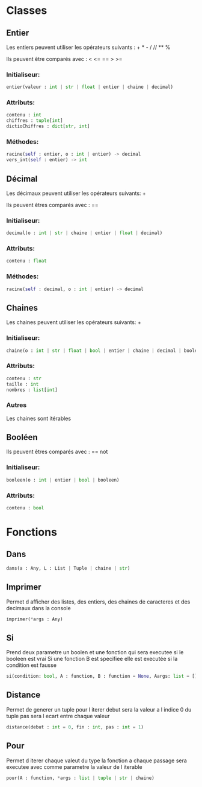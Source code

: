 # Classes

## Entier

Les entiers peuvent utiliser les opérateurs suivants : + \* - / // \*\* %

Ils peuvent être comparés avec : < <= == > >=

### Initialiseur:

```py
entier(valeur : int | str | float | entier | chaine | decimal)
```

### Attributs:

```py
contenu : int
chiffres : tuple[int]
dictioChiffres : dict[str, int]
```

### Méthodes:

```py
racine(self : entier, o : int | entier) -> decimal
vers_int(self : entier) -> int
```

## Décimal

Les décimaux peuvent utiliser les opérateurs suivants: +

Ils peuvent êtres comparés avec : ==

### Initialiseur:

```py
decimal(o : int | str | chaine | entier | float | decimal)
```

### Attributs:

```py
contenu : float
```

### Méthodes:

```py
racine(self : decimal, o : int | entier) -> decimal
```

## Chaines

Les chaines peuvent utiliser les opérateurs suivants: +

### Initialiseur:

```py
chaine(o : int | str | float | bool | entier | chaine | decimal | booleen)
```

### Attributs:

```py
contenu : str
taille : int
nombres : list[int]
```

### Autres

Les chaines sont itérables

## Booléen

Ils peuvent êtres comparés avec : == not

### Initialiseur:

```py
booleen(o : int | entier | bool | booleen)
```

### Attributs:

```py
contenu : bool
```

# Fonctions

## Dans

```py
dans(a : Any, L : List | Tuple | chaine | str)
```

## Imprimer

Permet d afficher des listes, des entiers, des chaines de caracteres et des decimaux dans la console

```py
imprimer(*args : Any)
```

## Si

Prend deux parametre un boolen et une fonction qui sera executee si le booleen est vrai
Si une fonction B est specifiee elle est executée si la condition est fausse

```py
si(condition: bool, A : function, B : function = None, Aargs: list = [], Baargs: list = []):
```

## Distance

Permet de generer un tuple pour l iterer
debut sera la valeur a l indice 0 du tuple
pas sera l ecart entre chaque valeur

```py
distance(debut : int = 0, fin : int, pas : int = 1)
```

## Pour

Permet d iterer chaque valeut du type
la fonction a chaque passage sera executee avec comme parametre la valeur de l iterable

```py
pour(A : function, *args : list | tuple | str | chaine)
```
